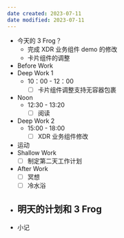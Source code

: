 ```yaml
---
date created: 2023-07-11 
date modified: 2023-07-11
---
```

- 今天的 3 Frog？
	- 完成 XDR 业务组件 demo 的修改
	- 卡片组件的调整
- Before Work
- Deep Work 1
	- 10：00 - 12：00
		- [ ] 卡片组件调整支持无容器包裹
- Noon
	- 12:30 - 13:20
		- [ ] 阅读
- Deep Work 2
	- 15:00 - 18:00
		- [ ] XDR 业务组件修改
- 运动
- Shallow Work
	- [ ] 制定第二天工作计划
- After Work
	- [ ] 冥想
	- [ ] 冷水浴
- 明天的计划和 3 Frog
	- 
- 小记
